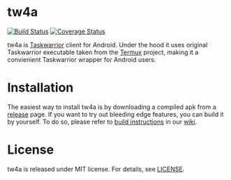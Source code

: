 # tw4a

[![Build Status](https://travis-ci.org/robin92/tw4a.svg?branch=master)](https://travis-ci.org/robin92/tw4a)
[![Coverage Status](https://coveralls.io/repos/robin92/tw4a/badge.svg?branch=master&service=github)](https://coveralls.io/github/robin92/tw4a?branch=master)

tw4a is [Taskwarrior][tw] client for Android. Under the hood it uses original Taskwarrior executable
taken from the [Termux][termux] project, making it a convienient Taskwarrior wrapper for Android
users.

# Installation

The easiest way to install tw4a is by downloading a compiled apk from a [release][releases] page. If
you want to try out bleeding edge features, you can build it by yourself. To do so, please refer to
[build instructions][build-wiki] in our [wiki][wiki].

# License

tw4a is released under MIT license. For details, see [LICENSE][license].

  [tw]: http://taskwarrior.org/
  [termux]: https://termux.com/
  [releases]: https://github.com/robin92/tw4a/releases
  [wiki]: https://github.com/robin92/tw4a/wiki
  [build-wiki]: https://github.com/robin92/tw4a/wiki/Building-the-project
  [license]: LICENSE
